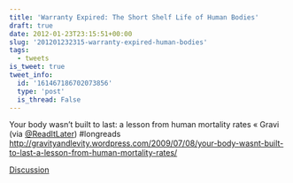 ```yaml
---
title: 'Warranty Expired: The Short Shelf Life of Human Bodies'
draft: true
date: 2012-01-23T23:15:51+00:00
slug: '201201232315-warranty-expired-human-bodies'
tags:
  - tweets
is_tweet: true
tweet_info:
  id: '161467186702073856'
  type: 'post'
  is_thread: False
---
```




Your body wasn’t built to last: a lesson from human mortality rates « Gravi (via [@ReadItLater](https://x.com/ReadItLater)) #longreads <http://gravityandlevity.wordpress.com/2009/07/08/your-body-wasnt-built-to-last-a-lesson-from-human-mortality-rates/>

[Discussion](https://x.com/sytelus/status/161467186702073856)
